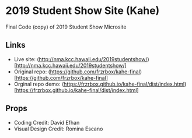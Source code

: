 # 2019 Student Show Site (Kahe) 
Final Code (copy) of 2019 Student Show Microsite

## Links
* Live site: (http://nma.kcc.hawaii.edu/2019studentshow/)[http://nma.kcc.hawaii.edu/2019studentshow/]
* Original repo: (https://github.com/frzrbox/kahe-final)[https://github.com/frzrbox/kahe-final]
* Orginal repo demo: (https://frzrbox.github.io/kahe-final/dist/index.html)[https://frzrbox.github.io/kahe-final/dist/index.html]

## Props
* Coding Credit: David Efhan
* Visual Design Credit: Romina Escano